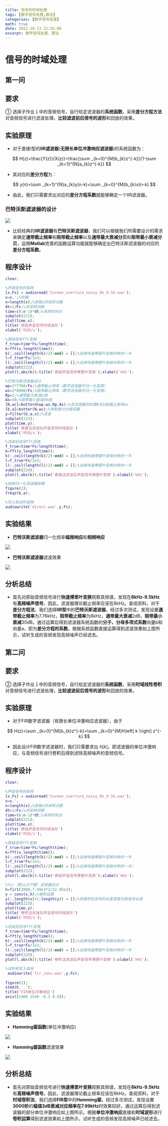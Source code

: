 ```yaml
---
title: 信号的时域处理
tags: [数字信号处理,算法]
categories: [数字信号处理]
math: true
date: 2022-10-13 22:55:00
excerpt: 数字信号处理、算法
---
```

#   **信号的时域处理** 

## 第一问

## 要求

 ① 选择子作业１中的音频信号，自行给定滤波器的**系统函数**，采用**差分方程方法**对音频信号进行滤波处理，**比较滤波前后信号的波形**和回放的效果。

## 实验原理

* 对于直接I型的**IIR滤波器**(**无限长单位冲激响应滤波器**)的系统函数为：

$$
H(z)=\frac{Y(z)}{X(z)}=\frac{\sum _{k=0}^{M}b_{k}z^{-k}}{1-\sum _{k=1}^{N}a_{k}z^{-k}}
$$

* 其对应的**差分方程**为：

$$
y(n)=\sum _{k=1}^{N}a_{k}y(n-k)+\sum _{k=0}^{M}b_{k}x(n-k)
$$

* 由此，我们只需要求出对应的**差分方程系数**就能够确定一个IIR滤波器。

### 巴特沃斯滤波器的设计

![ ](https://cdn.jsdelivr.net/gh/chuiyugin/imgbed/butterworth.png)

* 比较经典的**IIR滤波器**有**巴特沃斯滤波器**，我们可以根据我们所需要设计的需求来确定**通带截止频率**和**阻带截止频率**以及**通带最大衰减分贝**和**阻带最小衰减分贝**，运用**Matlab**完善的函数运算功能就能够确定出巴特沃斯滤波器的对应的**差分方程系数**。

## 程序设计

```matlab
clear;

%声音信号的采样
[x,Fs] = audioread('Carmen_overture_noisy_8k_9.5k.wav');
x=x.';%转置
n=length(x);%获取x的采样点数
dt=1/Fs;%求采样间隔
time=(0:n-1)*dt;%采样时间点
subplot(221);
plot(time,x);
title('原始声音信号时域波形')
xlabel('时间/s');

%原始信号fft变换
f_true=time*Fs/length(time);
k=fft(x,length(time));
k(:,ceil(length(k)/2):end) = [];%去掉快速傅里叶变换对称的一半
l=f_true*Fs/1e3;
l(:,ceil(length(l)/2):end) = [];%去掉快速傅里叶变换对称的一半
subplot(222);
plot(l,abs(k));title('原始声音信号傅里叶变换');xlabel('kHz');

%巴特沃斯滤波器设计
wp=2*7760/Fs;%通带截止频率（数字滤波器作归一化变换）
ws=2*8000/Fs;%阻带截止频率（数字滤波器作归一化变换）
Rp=2;%通带最大衰减2dB
As=30;%阻带最小衰减30dB
[N,wc]=buttord(wp,ws,Rp,As);%求滤波器的阶数N与3dB截止频率wc
[b,a]=butter(N,wc);%得到差分方程系数
y=filter(b,a,x);%滤波
subplot(223);
plot(time,y);
title('直接法滤波后声音信号时域波形')
xlabel('时间/s');

%滤波后信号fft变换
f_true=time*Fs/length(time);
k=fft(y,length(time));
k(:,ceil(length(k)/2):end) = [];%去掉快速傅里叶变换对称的一半
l=f_true*Fs/1e3;
l(:,ceil(length(l)/2):end) = [];%去掉快速傅里叶变换对称的一半
subplot(224);
plot(l,abs(k));title('直接法滤波后声音信号傅里叶变换');xlabel('kHz');

%绘制归一化滤波器参数
figure(2);
freqz(b,a);

%写入和试听音频
audiowrite('direct.wav',y,Fs);
```

## 实验结果

* **巴特沃斯滤波器**归一化频率**幅频响应**和**相频响应**

![ ](https://cdn.jsdelivr.net/gh/chuiyugin/imgbed/IIR幅频响应.png)

* **巴特沃斯滤波器**滤波效果

![](https://cdn.jsdelivr.net/gh/chuiyugin/imgbed/IIR对比图.png)

## 分析总结

* 首先对原始音频信号进行**快速傅里叶变换**观察其频谱，发现在**8kHz-9.5kHz**有**高频噪声信号**。因此，滤波器理论截止频率应该在8kHz。查阅资料，对于**差分方程法**，我们选择**IIR型**中的**巴特沃斯滤波器**。经过多次测试，发现设置**通带截止频率**为7.76kHz，**阻带截止频率**为8kHz，**通带最大衰减**2dB，**阻带最小衰减**30dB。通过运算后得到滤波器系统函数的**分子、分母多项式系数**向量b和向量a，即为**差分方程的系数**。根据系统函数直接运算得到滤波效果如上图所示，试听生成的音频发现高频噪声已经滤去。

## 第二问

## 要求

  ②  选择子作业１中的音频信号，自行给定滤波器的**系统函数**，采用**时域线性卷积**对音频信号进行滤波处理，**比较滤波前后信号的波形**和回放的效果。

## 实验原理

* 对于FIR数字滤波器（有限长单位冲激响应滤波器），由于

$$
H(z)=\sum _{k=0}^{M}b_{k}z^{-k}=\sum _{k=0}^{M}h\left[ k \right] z^{-k}
$$

* 因此设计FIR数字滤波器时，我们只需要求出 $h[k]$，即滤波器的单位冲激响应，与音频信号进行卷积后得到滤除高频噪声的音频信号。



## 程序设计

```matlab
clear;

%声音信号的采样
[x,Fs] = audioread('Carmen_overture_noisy_8k_9.5k.wav');
x=x.';
n=length(x);%获取x的采样点数
dt=1/Fs;%求采样间隔
time=(0:n-1)*dt;%采样时间点
subplot(221);
plot(time,x);
title('原始声音信号时域波形')
xlabel('时间/s');

%原始信号fft变换
f_true=time*Fs/length(time);
k=fft(x,length(time));
k(:,ceil(length(k)/2):end) = [];%去掉快速傅里叶变换对称的一半
l=f_true*Fs/1e3;
l(:,ceil(length(l)/2):end) = [];%去掉快速傅里叶变换对称的一半;
subplot(222);
plot(l,abs(k));title('原始声音信号傅里叶变换');xlabel('kHz');

%fir（默认汉宁窗）滤波器设计
h=fir1(3000,7.99e3*2/22.05e3);
y = conv(x,h);%卷积运算
y(:,length(x)+1:length(y)) = [];%将卷积后信号的长度变换为原信号长度
subplot(223);
plot(time,y);
title('卷积法滤波后声音信号时域波形')
xlabel('时间/s');

%滤波后信号fft变换
f_true=time*Fs/length(time);
k=fft(y,length(time));
k(:,ceil(length(k)/2):end) = [];%去掉快速傅里叶变换对称的一半
l=f_true*Fs/1e3;
l(:,ceil(length(l)/2):end) = [];%去掉快速傅里叶变换对称的一半
subplot(224);
plot(l,abs(k));title('卷积法滤波后声音信号傅里叶变换');xlabel('kHz');

%试听和写入信号
 audiowrite('fir_conv.wav',y,Fs);
 
figure(2);
stem(h,'.');
title('FIR单位冲激响应')
axis([1460 1540 -0.3 0.8]);
```

## 实验结果

* **Hamming窗函数**(单位冲激响应)

![](https://cdn.jsdelivr.net/gh/chuiyugin/imgbed/FIR单位冲激响应.png)

* **Hamming窗函数**滤波效果

![](https://cdn.jsdelivr.net/gh/chuiyugin/imgbed/FIR对比图.png)

## 分析总结

* 首先对原始音频信号进行**快速傅里叶变换**观察其频谱，发现在**8kHz-9.5kHz**有**高频噪声信号**。因此，滤波器理论截止频率应该在8kHz。查阅资料，对于**时域卷积法**，我们选择**FIR型**中的**Hamming窗**。经过多次测试，发现设置**3000阶**的**幅值3dB衰减对应频率在7.99kHz**时效果较好。通过运算后得到滤波器的部分单位冲激响应如上图所示。根据**单位冲激响应**直接和**时域波形**进行**卷积运算**得到滤波效果如上图所示，试听生成的音频发现高频噪声已经滤去。

